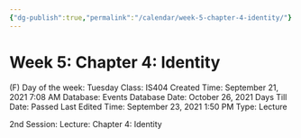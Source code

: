 ```yaml
---
{"dg-publish":true,"permalink":"/calendar/week-5-chapter-4-identity/"}
---
```


# Week 5: Chapter 4: Identity

(F) Day of the week: Tuesday
Class: IS404
Created Time: September 21, 2021 7:08 AM
Database: Events Database
Date: October 26, 2021
Days Till Date: Passed
Last Edited Time: September 23, 2021 1:50 PM
Type: Lecture

2nd Session: Lecture: Chapter 4: Identity